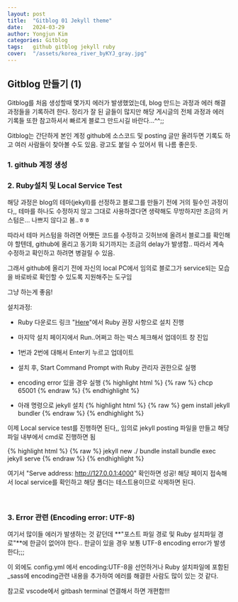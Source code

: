 ```yaml
---
layout: post
title:  "Gitblog 01 Jekyll theme"
date:   2024-03-29
author: Yongjun Kim
categories: Gitblog
tags:	github gitblog jekyll ruby
cover:  "/assets/korea_river_byKYJ_gray.jpg"
---
```


## Gitblog 만들기 (1)

Gitblog를 처음 생성할때 몇가지 에러가 발생했었는데, blog 만드는 과정과 에러 해결 과정들을 기록하려 한다. 정리가 잘 된 글들이 많지만 해당 게시글의 전체 과정과 에러 기록들 또한 참고하셔서 빠르게 블로그 만드시길 바란다...^^;;

Gitblog는 간단하게 본인 계정 github에 소스코드 및 posting 글만 올려두면 기록도 하고 여러 사람들이 찾아볼 수도 있음. 광고도 붙일 수 있어서 뭐 나름 좋은듯.

### 1. github 계정 생성<br>
### 2. Ruby설치 및 Local Service Test 
해당 과정은 blog의 테마(jekyll)를 선정하고 블로그를 만들기 전에 거의 필수인 과정이다,, 테마를 하나도 수정하지 않고 그대로 사용하겠다면 생략해도 무방하지만 조금의 커스텀은... 나쁘지 않다고 봄..ㅎㅎ

따라서 테마 커스텀을 하려면 어쨋든 코드를 수정하고 깃허브에 올려서 블로그를 확인해야 할텐데, github에 올리고 동기화 되기까지는 조금의 delay가 발생함.. 따라서 계속 수정하고 확인하고 하려면 병걸릴 수 있음.

그래서 github에 올리기 전에 자신의 local PC에서 임의로 블로그가 service되는 모습을 바로바로 확인할 수 있도록 지원해주는 도구임

그냥 하는게 좋음!

설치과정:

- Ruby 다운로드 링크 "[Here][ruby]"에서 Ruby 권장 사항으로 설치 진행

- 마지막 설치 페이지에서 Run..어쩌고 하는 박스 체크해서 업데이트 창 진입

- 1번과 2번에 대해서 Enter키 누르고 업데이트

- 설치 후, Start Command Prompt with Ruby 관리자 권한으로 실행

- encoding error 있을 경우 실행
{% highlight html %}
{% raw %}
chcp 65001
{% endraw %}
{% endhighlight %}


- 아래 명령으로 jekyll 설치
{% highlight html %}
{% raw %}
gem install jekyll bundler
{% endraw %}
{% endhighlight %}

이제 Local service test를 진행하면 된다,, 임의로 jekyll posting 파일을 만들고 해당 파일 내부에서 cmd로 진행하면 됨

{% highlight html %}
{% raw %}
jekyll new ./
bundle install
bundle exec jekyll serve
{% endraw %}
{% endhighlight %}

여기서 "Serve address: http://127.0.0.1:4000" 확인하면 성공! 해당 페이지 접속해서 local service를 확인하고 해당 폴더는 테스트용이므로 삭제하면 된다.
<br><br><br>

### 3. Error 관련 (Encoding error: UTF-8)
여기서 많이들 에러가 발생하는 것 같던데 **"포스트 파일 경로 및 Ruby 설치파일 경로"**에 한글이 없어야 한다.. 한글이 있을 경우 보통 UTF-8 encoding error가 발생한다;;;

이 외에도 config.yml 에서 encoding:UTF-8을 선언하거나 Ruby 설치파일에 포함된 _sass에 encoding관련 내용을 추가하여 에러를 해결한 사람도 많이 있는 것 같다.

참고로 vscode에서 gitbash terminal 연결해서 하면 개편함!!!<br><br><br>

[ruby]: https://rubyinstaller.org/downloads/
